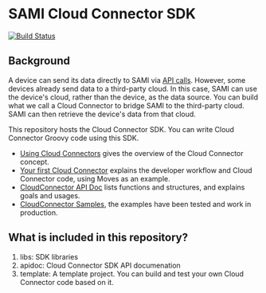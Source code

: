 SAMI Cloud Connector SDK
========================

[![Build Status](https://travis-ci.org/samsungsamiio/sami-cloudconnector-sdk.svg?branch=master)](https://travis-ci.org/samsungsamiio/sami-cloudconnector-sdk)

Background
-----------------------

A device can send its data directly to SAMI via [API calls](https://developer.samsungsami.io/sami/sami-documentation/sending-and-receiving-data.html). However, some devices already send data to a third-party cloud. In this case, SAMI can use the device's cloud, rather than the device, as the data source. You can build what we call a Cloud Connector to bridge SAMI to the third-party cloud. SAMI can then retrieve the device's data from that cloud.

This repository hosts the Cloud Connector SDK. You can write Cloud Connector Groovy code using this SDK.

 * [Using Cloud Connectors](https://developer.samsungsami.io/sami/sami-documentation/using-cloud-connectors.html) gives the overview of the Cloud Connector concept.
 * [Your first Cloud Connector](https://developer.samsungsami.io/sami/demos-tools/your-first-cloud-connector.html) explains the developer workflow and Cloud Connector code, using Moves as an example.
 * [CloudConnector API Doc](http://samsungsamiio.github.io/sami-cloudconnector-sdk/apidoc/) lists functions and structures, and explains goals and usages.
 * [CloudConnector Samples](https://github.com/samsungsamiio/sami-cloudconnector-samples), the examples have been tested and work in production.

What is included in this repository?
-----------------------

 1. libs: SDK libraries
 2. apidoc: Cloud Connector SDK API documenation
 3. template: A template project. You can build and test your own Cloud Connector code based on it.
